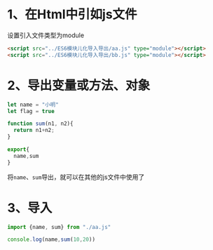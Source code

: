 # 1、在Html中引如js文件
设置引入文件类型为module

```html
<script src="../ES6模块儿化导入导出/aa.js" type="module"></script>
<script src="../ES6模块儿化导入导出/bb.js" type="module"></script>
```

# 2、导出变量或方法、对象

```js
let name = "小明"
let flag = true

function sum(n1, n2){
  return n1+n2;
}

export{
  name,sum
}
```

将`name`、`sum`导出，就可以在其他的js文件中使用了

# 3、导入

```js
import {name, sum} from "./aa.js"

console.log(name,sum(10,20))
```

